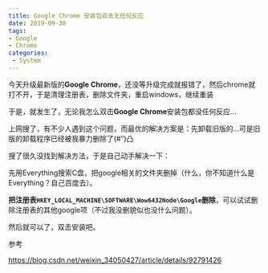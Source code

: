 ```yaml
---
title: Google Chrome 安装包双击无任何反应
date: 2019-09-30
tags:
- Google
- Chrome
categories:
 - System
---
```


今天升级最新版的**Google Chrome**，还没等升级完成就报错了，然后chrome就打不开，于是清理注册表，删除文件夹，重启windows，继续重装


于是，就发生了，无论我怎么双击**Google Chrome**安装包都没任何反应...


上网搜了，有不少人遇到这个问题，而最优的解决方案是：先卸载旧版的...可是旧版的卸载程序已经被我暴力删除了(#‵′)凸


搜了很久没找到解决方法，于是自己动手解决一下：

先用Everything搜索C盘，把google相关的文件夹删掉（什么，你不知道什么是Everything？自己百度去）。

**把注册表`HKEY_LOCAL_MACHINE\SOFTWARE\Wow6432Node\Google`删除**，可以试试删除注册表的其他google项（不过我没删貌似也没什么问题）。



然后就可以了，双击安装吧。

参考

https://blog.csdn.net/weixin_34050427/article/details/92791426
